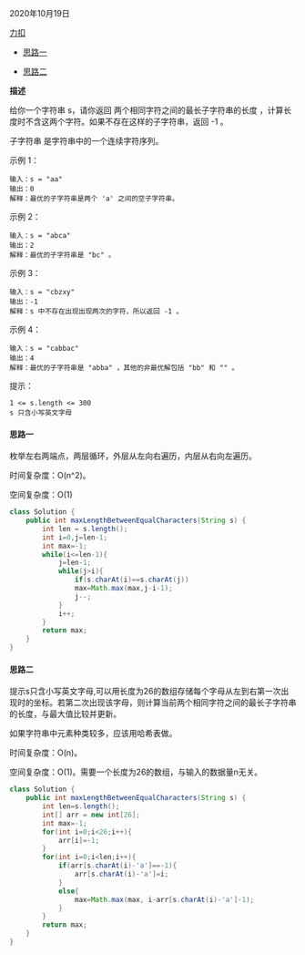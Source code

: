 2020年10月19日

[力扣](https://leetcode-cn.com/problems/largest-substring-between-two-equal-characters/submissions/)

- [思路一](#思路一)

- [思路二](#思路二)

**描述**

给你一个字符串 s，请你返回 两个相同字符之间的最长子字符串的长度 ，计算长度时不含这两个字符。如果不存在这样的子字符串，返回 -1 。

子字符串 是字符串中的一个连续字符序列。

示例 1：
```
输入：s = "aa"
输出：0
解释：最优的子字符串是两个 'a' 之间的空子字符串。
```
示例 2：
```
输入：s = "abca"
输出：2
解释：最优的子字符串是 "bc" 。
```
示例 3：
```
输入：s = "cbzxy"
输出：-1
解释：s 中不存在出现出现两次的字符，所以返回 -1 。
```
示例 4：
```
输入：s = "cabbac"
输出：4
解释：最优的子字符串是 "abba" ，其他的非最优解包括 "bb" 和 "" 。
```

提示：
```
1 <= s.length <= 300
s 只含小写英文字母
```

#### 思路一

枚举左右两端点，两层循环，外层从左向右遍历，内层从右向左遍历。

时间复杂度：O(n^2)。

空间复杂度：O(1)

```java
class Solution {
    public int maxLengthBetweenEqualCharacters(String s) {
        int len = s.length();
        int i=0,j=len-1;
        int max=-1;
        while(i<=len-1){
            j=len-1;
            while(j>i){
                if(s.charAt(i)==s.charAt(j))
                max=Math.max(max,j-i-1);
                j--;
            }
            i++;
        }
        return max;
    }
}
```

#### 思路二

提示s只含小写英文字母,可以用长度为26的数组存储每个字母从左到右第一次出现时的坐标。若第二次出现该字母，则计算当前两个相同字符之间的最长子字符串的长度，与最大值比较并更新。

如果字符串中元素种类较多，应该用哈希表做。

时间复杂度：O(n)。

空间复杂度：O(1)。需要一个长度为26的数组，与输入的数据量n无关。

```java
class Solution {
    public int maxLengthBetweenEqualCharacters(String s) {
        int len=s.length();
        int[] arr = new int[26]; 
        int max=-1;
        for(int i=0;i<26;i++){
            arr[i]=-1;
        }
        for(int i=0;i<len;i++){
            if(arr[s.charAt(i)-'a']==-1){
                arr[s.charAt(i)-'a']=i;
            }
            else{
                max=Math.max(max, i-arr[s.charAt(i)-'a']-1);
            }
        }
        return max;
    }
}
```
